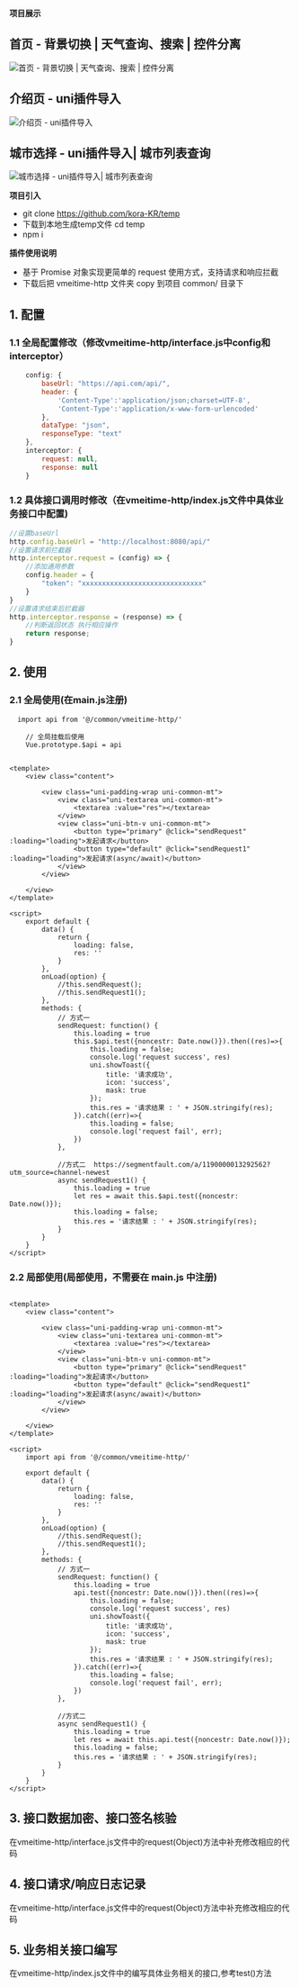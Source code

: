 **项目展示**

## 首页 - 背景切换 | 天气查询、搜索 | 控件分离


![首页 - 背景切换 | 天气查询、搜索 | 控件分离](https://pic3.zhimg.com/80/v2-c4800bf5e6e0a31a5ed106ec43c09309_hd.png)
## 介绍页 - uni插件导入
![介绍页 - uni插件导入](https://pic4.zhimg.com/80/v2-f98f4e30ef6f4acf46e7a5e4b73822aa_hd.png)
## 城市选择 - uni插件导入| 城市列表查询
![城市选择 - uni插件导入| 城市列表查询](https://pic2.zhimg.com/80/v2-ab8451d688d108f79a2295a3502f8b1f_hd.png)


**项目引入**

- git clone https://github.com/kora-KR/temp
- 下载到本地生成temp文件 cd temp
- npm i


**插件使用说明**

- 基于 Promise 对象实现更简单的 request 使用方式，支持请求和响应拦截
- 下载后把 vmeitime-http 文件夹 copy 到项目 common/ 目录下

## 1. 配置 

### 1.1 全局配置修改（修改vmeitime-http/interface.js中config和interceptor）
``` javascript 
	config: {
		baseUrl: "https://api.com/api/",
		header: {
			'Content-Type':'application/json;charset=UTF-8',
			'Content-Type':'application/x-www-form-urlencoded'
		},    
		dataType: "json",  
		responseType: "text"
	},
	interceptor: {
		request: null,
		response: null
	}
```
	
### 1.2 具体接口调用时修改（在vmeitime-http/index.js文件中具体业务接口中配置)
``` javascript
//设置baseUrl
http.config.baseUrl = "http://localhost:8080/api/"
//设置请求前拦截器
http.interceptor.request = (config) => {
    //添加通用参数
    config.header = {
        "token": "xxxxxxxxxxxxxxxxxxxxxxxxxxxxxx"
    }
}
//设置请求结束后拦截器
http.interceptor.response = (response) => {
    //判断返回状态 执行相应操作
    return response;
}
```	


## 2. 使用

### 2.1 全局使用(在main.js注册)

``` //  main.js
  import api from '@/common/vmeitime-http/'
	
	// 全局挂载后使用
	Vue.prototype.$api = api
```

``` // pages/index/index.vue

<template>
	<view class="content">
		
		<view class="uni-padding-wrap uni-common-mt">
			<view class="uni-textarea uni-common-mt">
				<textarea :value="res"></textarea>
			</view>
			<view class="uni-btn-v uni-common-mt">
				<button type="primary" @click="sendRequest" :loading="loading">发起请求</button>
				<button type="default" @click="sendRequest1" :loading="loading">发起请求(async/await)</button>
			</view>
		</view>
		
	</view>
</template>

<script>
	export default {
		data() {
			return {
				loading: false,
				res: ''
			}
		},
		onLoad(option) {
			//this.sendRequest();
			//this.sendRequest1();
		},
		methods: {
			// 方式一
			sendRequest: function() {
				this.loading = true
				this.$api.test({noncestr: Date.now()}).then((res)=>{
					this.loading = false;
					console.log('request success', res)
					uni.showToast({
						title: '请求成功',
						icon: 'success',
						mask: true
					});
					this.res = '请求结果 : ' + JSON.stringify(res);
				}).catch((err)=>{
					this.loading = false;
					console.log('request fail', err);
				})
			},
			
			//方式二  https://segmentfault.com/a/1190000013292562?utm_source=channel-newest
			async sendRequest1() {
				this.loading = true
				let res = await this.$api.test({noncestr: Date.now()});
				this.loading = false;
				this.res = '请求结果 : ' + JSON.stringify(res);
			}
		}
	}
</script>
```


### 2.2 局部使用(局部使用，不需要在 main.js 中注册) 

``` // pages/index/index.vue

<template>
	<view class="content">
		
		<view class="uni-padding-wrap uni-common-mt">
			<view class="uni-textarea uni-common-mt">
				<textarea :value="res"></textarea>
			</view>
			<view class="uni-btn-v uni-common-mt">
				<button type="primary" @click="sendRequest" :loading="loading">发起请求</button>
				<button type="default" @click="sendRequest1" :loading="loading">发起请求(async/await)</button>
			</view>
		</view>
		
	</view>
</template>

<script>
    import api from '@/common/vmeitime-http/'

    export default {
        data() {
            return {
				loading: false,
				res: ''
			}
        },
        onLoad(option) {
        	//this.sendRequest();
        	//this.sendRequest1();
        },
        methods: {
        	// 方式一
        	sendRequest: function() {
        		this.loading = true
        		api.test({noncestr: Date.now()}).then((res)=>{
        			this.loading = false;
        			console.log('request success', res)
        			uni.showToast({
        				title: '请求成功',
        				icon: 'success',
        				mask: true
        			});
        			this.res = '请求结果 : ' + JSON.stringify(res);
        		}).catch((err)=>{
        			this.loading = false;
        			console.log('request fail', err);
        		})
        	},
        	
        	//方式二
        	async sendRequest1() {
        		this.loading = true
        		let res = await this.api.test({noncestr: Date.now()});
        		this.loading = false;
        		this.res = '请求结果 : ' + JSON.stringify(res);
        	}
        }
    }
</script>

```


## 3. 接口数据加密、接口签名核验

在vmeitime-http/interface.js文件中的request(Object)方法中补充修改相应的代码

## 4. 接口请求/响应日志记录

在vmeitime-http/interface.js文件中的request(Object)方法中补充修改相应的代码

## 5. 业务相关接口编写

在vmeitime-http/index.js文件中的编写具体业务相关的接口,参考test()方法



	
